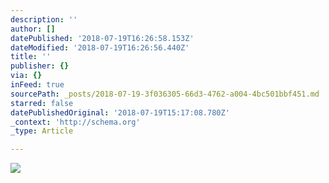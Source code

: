 ```yaml
---
description: ''
author: []
datePublished: '2018-07-19T16:26:58.153Z'
dateModified: '2018-07-19T16:26:56.440Z'
title: ''
publisher: {}
via: {}
inFeed: true
sourcePath: _posts/2018-07-19-3f036305-66d3-4762-a004-4bc501bbf451.md
starred: false
datePublishedOriginal: '2018-07-19T15:17:08.780Z'
_context: 'http://schema.org'
_type: Article

---
```

![](https://the-grid-user-content.s3-us-west-2.amazonaws.com/79fac25b-0488-4763-a169-ba90279827c3.jpg)
